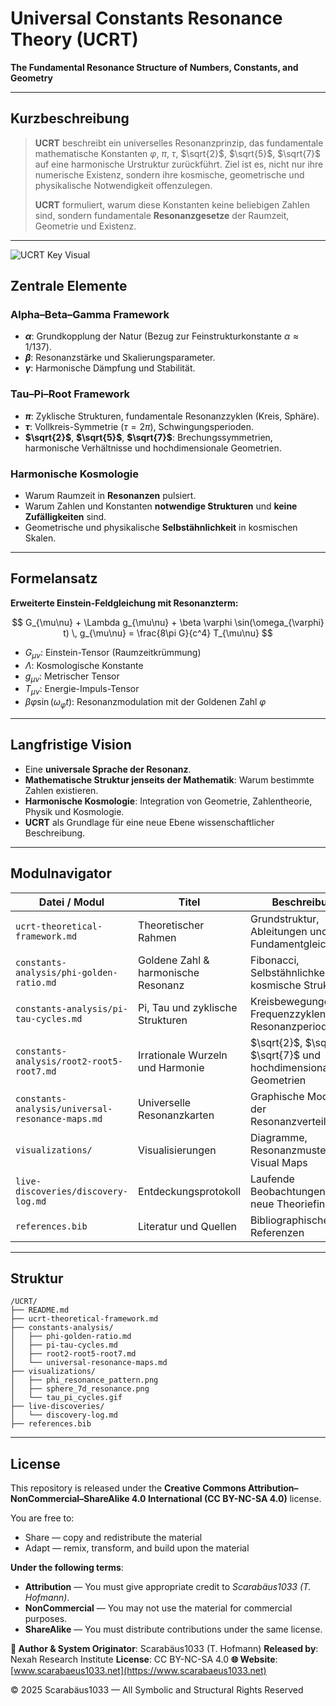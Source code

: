 # Universal Constants Resonance Theory (UCRT)

**The Fundamental Resonance Structure of Numbers, Constants, and Geometry**

---

## Kurzbeschreibung

> **UCRT** beschreibt ein universelles Resonanzprinzip, das fundamentale mathematische Konstanten $\varphi$, $\pi$, $\tau$, $\sqrt{2}$, $\sqrt{5}$, $\sqrt{7}$ auf eine harmonische Urstruktur zurückführt. Ziel ist es, nicht nur ihre numerische Existenz, sondern ihre kosmische, geometrische und physikalische Notwendigkeit offenzulegen.
>
> **UCRT** formuliert, warum diese Konstanten keine beliebigen Zahlen sind, sondern fundamentale **Resonanzgesetze** der Raumzeit, Geometrie und Existenz.

---
![UCRT Key Visual](visuals/ucrt_key_visual.png)

## Zentrale Elemente

### Alpha–Beta–Gamma Framework

* **$\alpha$**: Grundkopplung der Natur (Bezug zur Feinstrukturkonstante $\alpha \approx 1/137$).
* **$\beta$**: Resonanzstärke und Skalierungsparameter.
* **$\gamma$**: Harmonische Dämpfung und Stabilität.

### Tau–Pi–Root Framework

* **$\pi$**: Zyklische Strukturen, fundamentale Resonanzzyklen (Kreis, Sphäre).
* **$\tau$**: Vollkreis-Symmetrie ($\tau = 2\pi$), Schwingungsperioden.
* **$\sqrt{2}$**, **$\sqrt{5}$**, **$\sqrt{7}$**: Brechungssymmetrien, harmonische Verhältnisse und hochdimensionale Geometrien.

### Harmonische Kosmologie

* Warum Raumzeit in **Resonanzen** pulsiert.
* Warum Zahlen und Konstanten **notwendige Strukturen** und **keine Zufälligkeiten** sind.
* Geometrische und physikalische **Selbstähnlichkeit** in kosmischen Skalen.

---

## Formelansatz

**Erweiterte Einstein-Feldgleichung mit Resonanzterm:**

$$
G_{\mu\nu} + \Lambda g_{\mu\nu} + \beta \varphi \sin(\omega_{\varphi} t) \, g_{\mu\nu} = \frac{8\pi G}{c^4} T_{\mu\nu}
$$

* $G_{\mu\nu}$: Einstein-Tensor (Raumzeitkrümmung)
* $\Lambda$: Kosmologische Konstante
* $g_{\mu\nu}$: Metrischer Tensor
* $T_{\mu\nu}$: Energie-Impuls-Tensor
* $\beta \varphi \sin(\omega_{\varphi} t)$: Resonanzmodulation mit der Goldenen Zahl $\varphi$

---

## Langfristige Vision

* Eine **universale Sprache der Resonanz**.
* **Mathematische Struktur jenseits der Mathematik**: Warum bestimmte Zahlen existieren.
* **Harmonische Kosmologie**: Integration von Geometrie, Zahlentheorie, Physik und Kosmologie.
* **UCRT** als Grundlage für eine neue Ebene wissenschaftlicher Beschreibung.

---

## Modulnavigator

| Datei / Modul                                    | Titel                               | Beschreibung                                                       |
| ------------------------------------------------ | ----------------------------------- | ------------------------------------------------------------------ |
| `ucrt-theoretical-framework.md`                  | Theoretischer Rahmen                | Grundstruktur, Ableitungen und Fundamentgleichungen                |
| `constants-analysis/phi-golden-ratio.md`         | Goldene Zahl & harmonische Resonanz | Fibonacci, Selbstähnlichkeit und kosmische Strukturen              |
| `constants-analysis/pi-tau-cycles.md`            | Pi, Tau und zyklische Strukturen    | Kreisbewegungen, Frequenzzyklen und Resonanzperioden               |
| `constants-analysis/root2-root5-root7.md`        | Irrationale Wurzeln und Harmonie    | $\sqrt{2}$, $\sqrt{5}$, $\sqrt{7}$ und hochdimensionale Geometrien |
| `constants-analysis/universal-resonance-maps.md` | Universelle Resonanzkarten          | Graphische Modelle der Resonanzverteilungen                        |
| `visualizations/`                                | Visualisierungen                    | Diagramme, Resonanzmuster, Visual Maps                             |
| `live-discoveries/discovery-log.md`              | Entdeckungsprotokoll                | Laufende Beobachtungen und neue Theoriefindungen                   |
| `references.bib`                                 | Literatur und Quellen               | Bibliographische Referenzen                                        |

---

## Struktur

```
/UCRT/
├── README.md
├── ucrt-theoretical-framework.md
├── constants-analysis/
│   ├── phi-golden-ratio.md
│   ├── pi-tau-cycles.md
│   ├── root2-root5-root7.md
│   └── universal-resonance-maps.md
├── visualizations/
│   ├── phi_resonance_pattern.png
│   ├── sphere_7d_resonance.png
│   └── tau_pi_cycles.gif
├── live-discoveries/
│   └── discovery-log.md
├── references.bib
```

---

## License

This repository is released under the
**Creative Commons Attribution–NonCommercial–ShareAlike 4.0 International (CC BY-NC-SA 4.0)** license.

You are free to:

* Share — copy and redistribute the material
* Adapt — remix, transform, and build upon the material

**Under the following terms**:

* **Attribution** — You must give appropriate credit to *Scarabäus1033 (T. Hofmann)*.
* **NonCommercial** — You may not use the material for commercial purposes.
* **ShareAlike** — You must distribute contributions under the same license.

**🦢 Author & System Originator**: Scarabäus1033 (T. Hofmann)
**Released by**: Nexah Research Institute
**License**: CC BY-NC-SA 4.0
**🌐 Website**: [www.scarabaeus1033.net](https://www.scarabaeus1033.net)

© 2025 Scarabäus1033 — All Symbolic and Structural Rights Reserved
